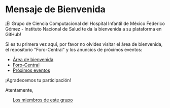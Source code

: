 # Mensaje de Bienvenida

¡El Grupo de Ciencia Computacional del Hospital Infantil de México Federico Gómez - Instituto Nacional de Salud te da la bienvenida a su plataforma en GitHub!

Si es tu primera vez aquí, por favor no olvides visitar el área de bienvenida, el repositorio "Foro-Central" y los anuncios de próximos eventos:
- [Área de bienvenida](https://github.com/orgs/Ciencia-Computacional-HIMFG/discussions/1)
- [Foro-Central](https://github.com/Ciencia-Computacional-HIMFG/Foro-Central)
- [Próximos eventos](https://github.com/orgs/Ciencia-Computacional-HIMFG/discussions/2)

¡Agradecemos tu participación!    

Atentamente,

&nbsp;&nbsp;&nbsp;&nbsp;&nbsp;&nbsp;[Los miembros de este grupo](https://github.com/Ciencia-Computacional-HIMFG/Miembros)
